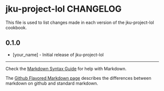 # jku-project-lol CHANGELOG

This file is used to list changes made in each version of the jku-project-lol cookbook.

## 0.1.0
- [your_name] - Initial release of jku-project-lol

- - -
Check the [Markdown Syntax Guide](http://daringfireball.net/projects/markdown/syntax) for help with Markdown.

The [Github Flavored Markdown page](http://github.github.com/github-flavored-markdown/) describes the differences between markdown on github and standard markdown.
